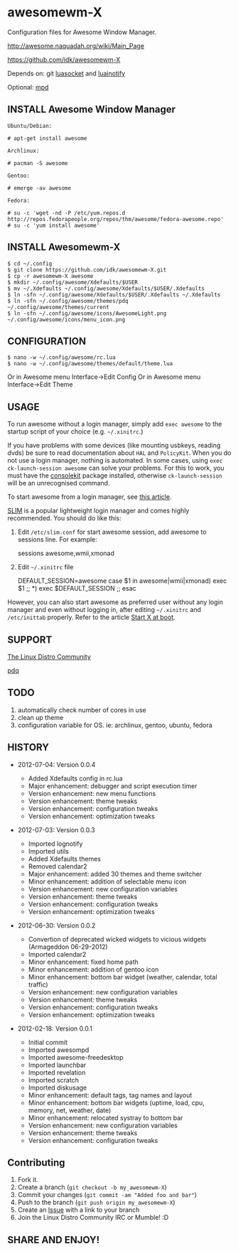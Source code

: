 awesomewm-X
===========

Configuration files for Awesome Window Manager.

http://awesome.naquadah.org/wiki/Main_Page

https://github.com/idk/awesomewm-X

Depends on: git [luasocket][9] and [luainotify][8]

Optional:   [mpd][1]


INSTALL Awesome Window Manager
------------------------------

`Ubuntu/Debian:`

    # apt-get install awesome

`Archlinux:`

    # pacman -S awesome

`Gentoo:`

    # emerge -av awesome

`Fedora:`

    # su -c 'wget -nd -P /etc/yum.repos.d http://repos.fedorapeople.org/repos/thm/awesome/fedora-awesome.repo'
    # su -c 'yum install awesome'


INSTALL Awesomewm-X
-------------------

    $ cd ~/.config
    $ git clone https://github.com/idk/awesomewm-X.git
    $ cp -r awesomewm-X awesome
    $ mkdir ~/.config/awesome/Xdefaults/$USER
    $ mv ~/.Xdefaults ~/.config/awesome/Xdefaults/$USER/.Xdefaults
    $ ln -sfn ~/.config/awesome/Xdefaults/$USER/.Xdefaults ~/.Xdefaults
    $ ln -sfn ~/.config/awesome/themes/pdq ~/.config/awesome/themes/current
    $ ln -sfn ~/.config/awesome/icons/AwesomeLight.png ~/.config/awesome/icons/menu_icon.png


CONFIGURATION
-------------

    $ nano -w ~/.config/awesome/rc.lua
    $ nano -w ~/.config/awesome/themes/default/theme.lua
    
Or in Awesome menu Interface->Edit Config
Or in Awesome menu Interface->Edit Theme


USAGE
-----

To run awesome without a login manager, simply add `exec awesome` to the startup script of your choice (e.g. `~/.xinitrc`.)

If you have problems with some devices (like mounting usbkeys, reading dvds) be sure to read documentation about `HAL` and `PolicyKit`. When you do not use a login manager, nothing is automated. In some cases, using `exec ck-launch-session awesome` can solve your problems. For this to work, you must have the [consolekit][2] package installed, otherwise `ck-launch-session` will be an unrecognised command.

To start awesome from a login manager, see [this article][3].

[SLIM][4] is a popular lightweight login manager and comes highly recommended. You should do like this:

1) Edit `/etc/slim.conf` for start awesome session, add awesome to sessions line.
For example:

    sessions             awesome,wmii,xmonad

2) Edit `~/.xinitrc` file

    DEFAULT_SESSION=awesome
    case $1 in
      awesome|wmii|xmonad) exec $1 ;;
      *) exec $DEFAULT_SESSION ;;
    esac

However, you can also start awesome as preferred user without any login manager and even without logging in, after editing `~/.xinitrc` and `/etc/inittab` properly. Refer to the article [Start X at boot][5]. 


SUPPORT
-------

[The Linux Distro Community][6]

[pdq][7]


TODO
----

1. automatically check number of cores in use
2. clean up theme
3. configuration variable for OS. ie: archlinux, gentoo, ubuntu, fedora


HISTORY
-------

* 2012-07-04: Version 0.0.4

   - Added Xdefaults config in rc.lua
   - Major enhancement: debugger and script execution timer
   - Version enhancement: new menu functions
   - Version enhancement: theme tweaks
   - Version enhancement: configuration tweaks
   - Version enhancement: optimization tweaks

* 2012-07-03: Version 0.0.3

   - Imported lognotify
   - Imported utils
   - Added Xdefaults themes
   - Removed calendar2
   - Major enhancement: added 30 themes and theme switcher
   - Minor enhancement: addition of selectable menu icon
   - Version enhancement: new configuration variables
   - Version enhancement: theme tweaks
   - Version enhancement: configuration tweaks
   - Version enhancement: optimization tweaks

* 2012-06-30: Version 0.0.2

   - Convertion of deprecated wicked widgets to vicious widgets (Armageddon 06-29-2012)
   - Imported calendar2
   - Minor enhancement: fixed home path
   - Minor enhancement: addition of gentoo icon
   - Minor enhancement: bottom bar widget (weather, calendar, total traffic)
   - Version enhancement: new configuration variables
   - Version enhancement: theme tweaks
   - Version enhancement: configuration tweaks
   - Version enhancement: optimization tweaks

* 2012-02-18: Version 0.0.1
      
   - Initial commit
   - Imported awesompd
   - Imported awesome-freedesktop
   - Imported launchbar
   - Imported revelation
   - Imported scratch
   - Imported diskusage
   - Minor enhancement: default tags, tag names and layout
   - Minor enhancement: bottom bar widgets (uptime, load, cpu, memory, net, weather, date)
   - Minor enhancement: relocated systray to bottom bar
   - Version enhancement: new configuration variables
   - Version enhancement: theme tweaks
   - Version enhancement: configuration tweaks


Contributing
------------

1. Fork it.
2. Create a branch (`git checkout -b my_awesomewm-X`)
3. Commit your changes (`git commit -am "Added foo and bar"`)
4. Push to the branch (`git push origin my_awesomewm-X`)
5. Create an [Issue][7] with a link to your branch
6. Join the Linux Distro Community IRC or Mumble! :D

SHARE AND ENJOY!
----------------

[1]: https://wiki.archlinux.org/index.php/Mpd
[2]: https://wiki.archlinux.org/index.php/ConsoleKit
[3]: https://wiki.archlinux.org/index.php/Display_Manager
[4]: https://wiki.archlinux.org/index.php/SLIM
[5]: https://wiki.archlinux.org/index.php/Start_X_at_boot
[6]: http://www.linuxdistrocommunity.com
[7]: https://github.com/idk/awesomewm-X/issues
[8]: http://www3.telus.net/taj_khattra/luainotify.html
[9]: http://w3.impa.br/~diego/software/luasocket
